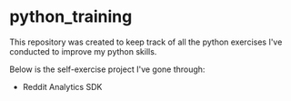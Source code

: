# python_training

This repository was created to keep track of all the python exercises I've conducted to improve my python skills.

Below is the self-exercise project I've gone through:
- Reddit Analytics SDK